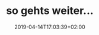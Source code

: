 ---
title: "so gehts weiter..."
date: 2019-04-14T17:03:39+02:00
draft: false
url: /weiter
weight: 6
---